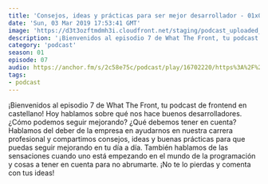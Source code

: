```yaml
---
title: 'Consejos, ideas y prácticas para ser mejor desarrollador - 01x07'
date: 'Sun, 03 Mar 2019 17:53:41 GMT'
image: 'https://d3t3ozftmdmh3i.cloudfront.net/staging/podcast_uploaded_episode/7340239/6e493347a8c4a219.jpeg'
description: '¡Bienvenidos al episodio 7 de What The Front, tu podcast de frontend en castellano! Hoy hablamos sobre qué nos hace buenos desarrolladores. ¿Cómo podemos seguir mejorando? ¿Qué deb'
category: 'podcast'
season: 01
episode: 07
audio: https://anchor.fm/s/2c58e75c/podcast/play/16702220/https%3A%2F%2Fd3ctxlq1ktw2nl.cloudfront.net%2Fstaging%2F2020-6-17%2F90903122-44100-2-c3fb2cc2fc6a4a4d.mp3
tags:
- podcast
---
```


¡Bienvenidos al episodio 7 de What The Front, tu podcast de frontend en castellano! Hoy hablamos sobre qué nos hace buenos desarrolladores. ¿Cómo podemos seguir mejorando? ¿Qué debemos tener en cuenta? Hablamos del deber de la empresa en ayudarnos en nuestra carrera profesional y compartimos consejos, ideas y buenas prácticas para que puedas seguir mejorando en tu día a día. También hablamos de las sensaciones cuando uno está empezando en el mundo de la programación y cosas a tener en cuenta para no abrumarte. ¡No te lo pierdas y comenta con tus ideas!

